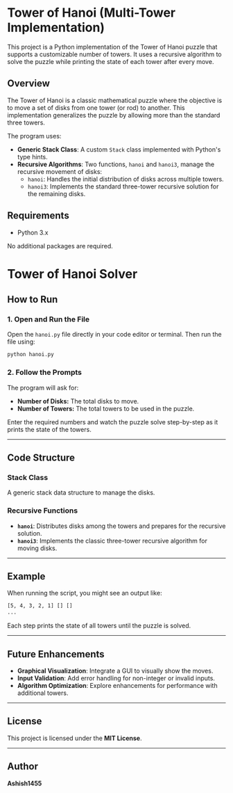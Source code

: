 # Tower of Hanoi (Multi-Tower Implementation)

This project is a Python implementation of the Tower of Hanoi puzzle that supports a customizable number of towers. It uses a recursive algorithm to solve the puzzle while printing the state of each tower after every move.

## Overview

The Tower of Hanoi is a classic mathematical puzzle where the objective is to move a set of disks from one tower (or rod) to another. This implementation generalizes the puzzle by allowing more than the standard three towers.

The program uses:
- **Generic Stack Class**: A custom `Stack` class implemented with Python's type hints.
- **Recursive Algorithms**: Two functions, `hanoi` and `hanoi3`, manage the recursive movement of disks:
  - `hanoi`: Handles the initial distribution of disks across multiple towers.
  - `hanoi3`: Implements the standard three-tower recursive solution for the remaining disks.

## Requirements

- Python 3.x

No additional packages are required.

# Tower of Hanoi Solver

## How to Run

### 1. Open and Run the File

Open the `hanoi.py` file directly in your code editor or terminal. Then run the file using:

```sh
python hanoi.py
```

### 2. Follow the Prompts

The program will ask for:

- **Number of Disks:** The total disks to move.
- **Number of Towers:** The total towers to be used in the puzzle.
  
Enter the required numbers and watch the puzzle solve step-by-step as it prints the state of the towers.

---

## Code Structure

### **Stack Class**
A generic stack data structure to manage the disks.

### **Recursive Functions**
- **`hanoi`**: Distributes disks among the towers and prepares for the recursive solution.
- **`hanoi3`**: Implements the classic three-tower recursive algorithm for moving disks.

---

## Example
When running the script, you might see an output like:

```sh
[5, 4, 3, 2, 1] [] []
...
```
Each step prints the state of all towers until the puzzle is solved.

---

## Future Enhancements
- **Graphical Visualization**: Integrate a GUI to visually show the moves.
- **Input Validation**: Add error handling for non-integer or invalid inputs.
- **Algorithm Optimization**: Explore enhancements for performance with additional towers.

---

## License
This project is licensed under the **MIT License**.

---

## Author
**Ashish1455**
